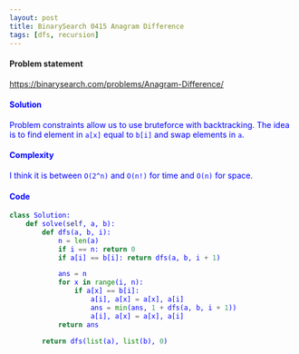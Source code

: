 ```yaml
---
layout: post
title: BinarySearch 0415 Anagram Difference
tags: [dfs, recursion]
---
```


#### Problem statement

<a href="https://binarysearch.com/problems/Anagram-Difference/"> <font color = blue>https://binarysearch.com/problems/Anagram-Difference/

#### Solution
Problem constraints allow us to use bruteforce with backtracking. The idea is to find element in `a[x]` equal to `b[i]` and swap elements in `a`.

#### Complexity
I think it is between `O(2^n)` and `O(n!)` for time and `O(n)` for space.

#### Code
```python
class Solution:
    def solve(self, a, b):
        def dfs(a, b, i):
            n = len(a)
            if i == n: return 0
            if a[i] == b[i]: return dfs(a, b, i + 1)

            ans = n
            for x in range(i, n):
                if a[x] == b[i]:
                    a[i], a[x] = a[x], a[i]
                    ans = min(ans, 1 + dfs(a, b, i + 1))
                    a[i], a[x] = a[x], a[i]
            return ans

        return dfs(list(a), list(b), 0)
```
